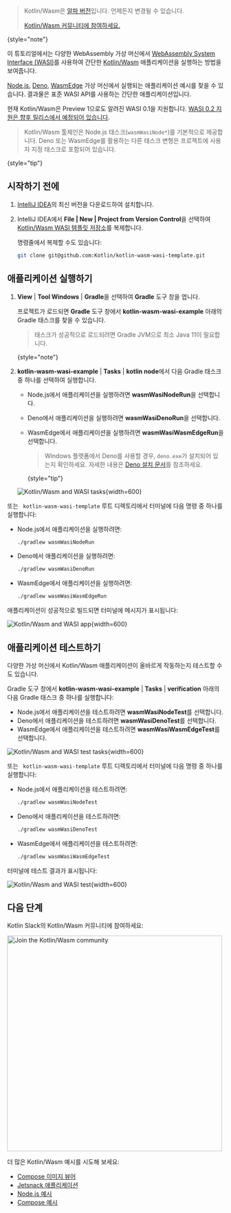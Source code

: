 [//]: # (title: Kotlin/Wasm 및 WASI 시작하기)

> Kotlin/Wasm은 [알파 버전](components-stability.md)입니다. 언제든지 변경될 수 있습니다.
>
> [Kotlin/Wasm 커뮤니티에 참여하세요.](https://slack-chats.kotlinlang.org/c/webassembly)
>
{style="note"}

이 튜토리얼에서는 다양한 WebAssembly 가상 머신에서 [WebAssembly System Interface (WASI)](https://wasi.dev/)를 사용하여 간단한 [Kotlin/Wasm](wasm-overview.md) 애플리케이션을 실행하는 방법을 보여줍니다.

[Node.js](https://nodejs.org/en), [Deno](https://deno.com/), [WasmEdge](https://wasmedge.org/) 가상 머신에서 실행되는 애플리케이션 예시를 찾을 수 있습니다. 결과물은 표준 WASI API를 사용하는 간단한 애플리케이션입니다.

현재 Kotlin/Wasm은 Preview 1으로도 알려진 WASI 0.1을 지원합니다.
[WASI 0.2 지원은 향후 릴리스에서 예정되어 있습니다](https://youtrack.jetbrains.com/issue/KT-64568).

> Kotlin/Wasm 툴체인은 Node.js 태스크(`wasmWasiNode*`)를 기본적으로 제공합니다.
> Deno 또는 WasmEdge를 활용하는 다른 태스크 변형은 프로젝트에 사용자 지정 태스크로 포함되어 있습니다.
>
{style="tip"}

## 시작하기 전에

1. [IntelliJ IDEA](https://www.jetbrains.com/idea/)의 최신 버전을 다운로드하여 설치합니다.

2. IntelliJ IDEA에서 **File | New | Project from Version Control**을 선택하여 [Kotlin/Wasm WASI 템플릿 저장소](https://github.com/Kotlin/kotlin-wasm-wasi-template)를 복제합니다.

   명령줄에서 복제할 수도 있습니다:

   ```bash
   git clone git@github.com:Kotlin/kotlin-wasm-wasi-template.git
   ```

## 애플리케이션 실행하기

1. **View** | **Tool Windows** | **Gradle**을 선택하여 **Gradle** 도구 창을 엽니다.

   프로젝트가 로드되면 **Gradle** 도구 창에서 **kotlin-wasm-wasi-example** 아래의 Gradle 태스크를 찾을 수 있습니다.

   > 태스크가 성공적으로 로드되려면 Gradle JVM으로 최소 Java 11이 필요합니다.
   >
   {style="note"}

2. **kotlin-wasm-wasi-example** | **Tasks** | **kotlin node**에서 다음 Gradle 태스크 중 하나를 선택하여 실행합니다.

   * Node.js에서 애플리케이션을 실행하려면 **wasmWasiNodeRun**을 선택합니다.
   * Deno에서 애플리케이션을 실행하려면 **wasmWasiDenoRun**을 선택합니다.
   * WasmEdge에서 애플리케이션을 실행하려면 **wasmWasiWasmEdgeRun**을 선택합니다.

     > Windows 플랫폼에서 Deno를 사용할 경우, `deno.exe`가 설치되어 있는지 확인하세요. 자세한 내용은 [Deno 설치 문서](https://docs.deno.com/runtime/manual/getting_started/installation)를 참조하세요.
     >
     {style="tip"}

   ![Kotlin/Wasm and WASI tasks](wasm-wasi-gradle-task.png){width=600}

또는 ` kotlin-wasm-wasi-template` 루트 디렉토리에서 터미널에 다음 명령 중 하나를 실행합니다:

* Node.js에서 애플리케이션을 실행하려면:

  ```bash
  ./gradlew wasmWasiNodeRun
  ```

* Deno에서 애플리케이션을 실행하려면:

  ```bash
  ./gradlew wasmWasiDenoRun
  ```

* WasmEdge에서 애플리케이션을 실행하려면:

  ```bash
  ./gradlew wasmWasiWasmEdgeRun
  ```

애플리케이션이 성공적으로 빌드되면 터미널에 메시지가 표시됩니다:

![Kotlin/Wasm and WASI app](wasm-wasi-app-terminal.png){width=600}

## 애플리케이션 테스트하기

다양한 가상 머신에서 Kotlin/Wasm 애플리케이션이 올바르게 작동하는지 테스트할 수도 있습니다.

Gradle 도구 창에서 **kotlin-wasm-wasi-example** | **Tasks** | **verification** 아래의 다음 Gradle 태스크 중 하나를 실행합니다:

* Node.js에서 애플리케이션을 테스트하려면 **wasmWasiNodeTest**를 선택합니다.
* Deno에서 애플리케이션을 테스트하려면 **wasmWasiDenoTest**를 선택합니다.
* WasmEdge에서 애플리케이션을 테스트하려면 **wasmWasiWasmEdgeTest**를 선택합니다.

![Kotlin/Wasm and WASI test tasks](wasm-wasi-testing-task.png){width=600}

또는 ` kotlin-wasm-wasi-template` 루트 디렉토리에서 터미널에 다음 명령 중 하나를 실행합니다:

* Node.js에서 애플리케이션을 테스트하려면:

  ```bash
  ./gradlew wasmWasiNodeTest
  ```

* Deno에서 애플리케이션을 테스트하려면:

  ```bash
  ./gradlew wasmWasiDenoTest
  ```

* WasmEdge에서 애플리케이션을 테스트하려면:

  ```bash
  ./gradlew wasmWasiWasmEdgeTest
  ```

터미널에 테스트 결과가 표시됩니다:

![Kotlin/Wasm and WASI test](wasm-wasi-tests-results.png){width=600}

## 다음 단계

Kotlin Slack의 Kotlin/Wasm 커뮤니티에 참여하세요:

<a href="https://slack-chats.kotlinlang.org/c/webassembly"><img src="join-slack-channel.svg" width="500" alt="Join the Kotlin/Wasm community" style="block"/></a>

더 많은 Kotlin/Wasm 예시를 시도해 보세요:

* [Compose 이미지 뷰어](https://github.com/JetBrains/compose-multiplatform/tree/master/examples/imageviewer)
* [Jetsnack 애플리케이션](https://github.com/JetBrains/compose-multiplatform/tree/master/examples/jetsnack)
* [Node.js 예시](https://github.com/Kotlin/kotlin-wasm-nodejs-template)
* [Compose 예시](https://github.com/Kotlin/kotlin-wasm-compose-template)